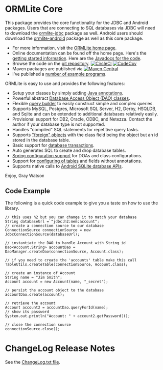 ORMLite Core
============

This package provides the core functionality for the JDBC and Android packages.  Users that are connecting to SQL
databases via JDBC will need to download the [ormlite-jdbc](https://github.com/j256/ormlite-jdbc) package as well. Android
users should download the [ormlite-android](https://github.com/j256/ormlite-android) package as well as this core package.

* For more information, visit the [ORMLite home page](http://ormlite.com/).	
* Online documentation can be found off the home page.  Here's the [getting started information](http://ormlite.com/docs/getting-started).
Here are the [Javadocs for the code](http://ormlite.com/javadoc/ormlite-core/).
* Browse the code on the [git repository](https://github.com/j256/ormlite-core).  [![CircleCI](https://circleci.com/gh/j256/ormlite-core.svg?style=svg)](https://circleci.com/gh/j256/ormlite-core) [![CodeCov](https://img.shields.io/codecov/c/github/j256/ormlite-core.svg)](https://codecov.io/github/j256/ormlite-core/)
* Maven packages are published via [![Maven Central](https://maven-badges.herokuapp.com/maven-central/com.j256.ormlite/ormlite-core/badge.svg?style=flat-square)](https://maven-badges.herokuapp.com/maven-central/com.j256.ormlite/ormlite-core/)
* I've published a [number of example programs](http://ormlite.com/docs/examples).

ORMLite is easy to use and provides the following features:

* Setup your classes by simply adding [Java annotations](http://ormlite.com/docs/annotations).
* Powerful abstract [Database Access Object (DAO) classes](http://ormlite.com/docs/dao-setup).
* Flexible [query builder](http://ormlite.com/docs/query-builder) to easily construct simple and complex queries.
* Supports MySQL, Postgres, Microsoft SQL Server, H2, Derby, HSQLDB, and Sqlite and can be extended to additional databases relatively easily.
* Provisional support for DB2, Oracle, ODBC, and Netezza. Contact the author if your database type is not supported.
* Handles "compiled" SQL statements for repetitive query tasks.
* Supports ["foreign" objects](http://ormlite.com/docs/foreign-object) with the class field being the object but an id stored in the database table.
* Basic support for [database transactions](http://ormlite.com/docs/transactions).
* Auto generates SQL to create and drop database tables.
* [Spring configuration support](http://ormlite.com/docs/spring) for DOAs and class configurations.
* Support for [configuring of tables](http://ormlite.com/docs/table-config) and fields without annotations.
* Supports native calls to [Android SQLite database APIs](http://ormlite.com/docs/android).

Enjoy, Gray Watson

## Code Example

The following is a quick code example to give you a taste on how to use the library.

    // this uses h2 but you can change it to match your database
    String databaseUrl = "jdbc:h2:mem:account";
    // create a connection source to our database
    ConnectionSource connectionSource = new JdbcConnectionSource(databaseUrl);
    
    // instantiate the DAO to handle Account with String id
    Dao<Account,String> accountDao = DaoManager.createDao(connectionSource, Account.class);
    
    // if you need to create the 'accounts' table make this call
    TableUtils.createTable(connectionSource, Account.class);
    
    // create an instance of Account
    String name = "Jim Smith";
    Account account = new Account(name, "_secret");
    
    // persist the account object to the database
    accountDao.create(account);
    
    // retrieve the account
    Account account2 = accountDao.queryForId(name);
    // show its password
    System.out.println("Account: " + account2.getPassword());
    
    // close the connection source
    connectionSource.close();

# ChangeLog Release Notes

See the [ChangeLog.txt file](src/main/javadoc/doc-files/changelog.txt).
